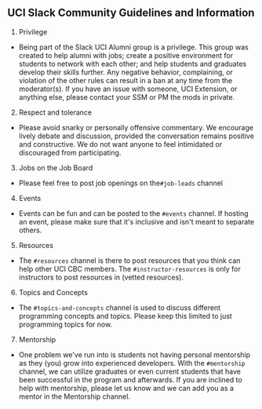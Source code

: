 ## UCI Slack Community Guidelines and Information

1. Privilege
  - Being part of the Slack UCI Alumni group is a privilege. This group was created to help alumni with jobs; create a positive environment for students to network with each other; and help students and graduates develop their skills further. Any negative behavior, complaining, or violation of the other rules can result in a ban at any time from the moderator(s). If you have an issue with someone, UCI Extension, or anything else, please contact your SSM or PM the mods in private. 
2. Respect and tolerance
  - Please avoid snarky or personally offensive commentary. We encourage lively debate and discussion, provided the conversation remains positive and constructive. We do not want anyone to feel intimidated or discouraged from participating.
3. Jobs on the Job Board
  - Please feel free to post job openings on the`#job-leads` channel
4. Events
  - Events can be fun and can be posted to the `#events` channel. If hosting an event, please make sure that it's inclusive and isn't meant to separate others.
5. Resources
  - The `#resources` channel is there to post resources that you think can help other UCI CBC members. The `#instructor-resources` is only for instructors to post resources in (vetted resources).
6. Topics and Concepts
  - The `#topics-and-concepts` channel is used to discuss different programming concepts and topics. Please keep this limited to just programming topics for now. 
7. Mentorship
  - One problem we've run into is students not having personal mentorship as they (you) grow into experienced developers. With the `#mentorship` channel, we can utilize graduates or even current students that have been successful in the program and afterwards. If you are inclined to help with mentorship, please let us know and we can add you as a mentor in the Mentorship channel. 
